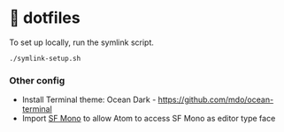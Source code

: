 # 🍒 dotfiles

To set up locally, run the symlink script.

```
./symlink-setup.sh
```

### Other config
- Install Terminal theme: Ocean Dark - https://github.com/mdo/ocean-terminal
- Import [SF Mono](https://atom.io/packages/import-sf-mono) to allow Atom to access SF Mono as editor type face

